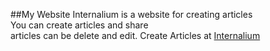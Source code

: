 ##My Website
Internalium is a website for creating articles
<br>
You can create articles and share 
<br>
articles can be delete and edit. Create Articles at [Internalium](http://www.internalium.com 'Internalium')